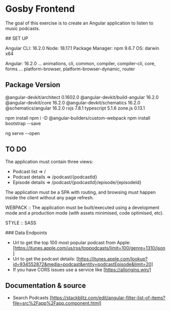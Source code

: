 # Gosby Frontend

The goal of this exercise is to create an Angular application to listen to music podcasts.

## SET UP

Angular CLI: 16.2.0
Node: 18.17.1
Package Manager: npm 9.6.7
OS: darwin x64

Angular: 16.2.0
... animations, cli, common, compiler, compiler-cli, core, forms
... platform-browser, platform-browser-dynamic, router

Package                         Version
---------------------------------------------------------
@angular-devkit/architect       0.1602.0
@angular-devkit/build-angular   16.2.0
@angular-devkit/core            16.2.0
@angular-devkit/schematics      16.2.0
@schematics/angular             16.2.0
rxjs                            7.8.1
typescript                      5.1.6
zone.js                         0.13.1


npm install
npm i -D @angular-builders/custom-webpack
npm install bootstrap --save

ng serve --open

## TO DO

The application must contain three views:

- Podcast list => /
- Podcast details => /podcast/{podcastId}
- Episode details => /podcast/{podcastId}/episode/{episodeId}

The application must be a SPA with routing, and browsing must happen inside the client without any page refresh.

WEBPACK :: The application must be built/executed using a development mode and a production mode (with assets minimised, code optimised, etc).

STYLE :: SASS

### Data Endpoints

- Url to get the top 100 most popular podcast from Apple: [https://itunes.apple.com/us/rss/toppodcasts/limit=100/genre=1310/json]
- Url to get the podcast details: [https://itunes.apple.com/lookup?id=934552872&media=podcast&entity=podcastEpisode&limit=20]
- If you have CORS issues use a service like [https://allorigins.win/]

## Documentation & source

- Search Podcasts [https://stackblitz.com/edit/angular-filter-list-of-items?file=src%2Fapp%2Fapp.component.html]
